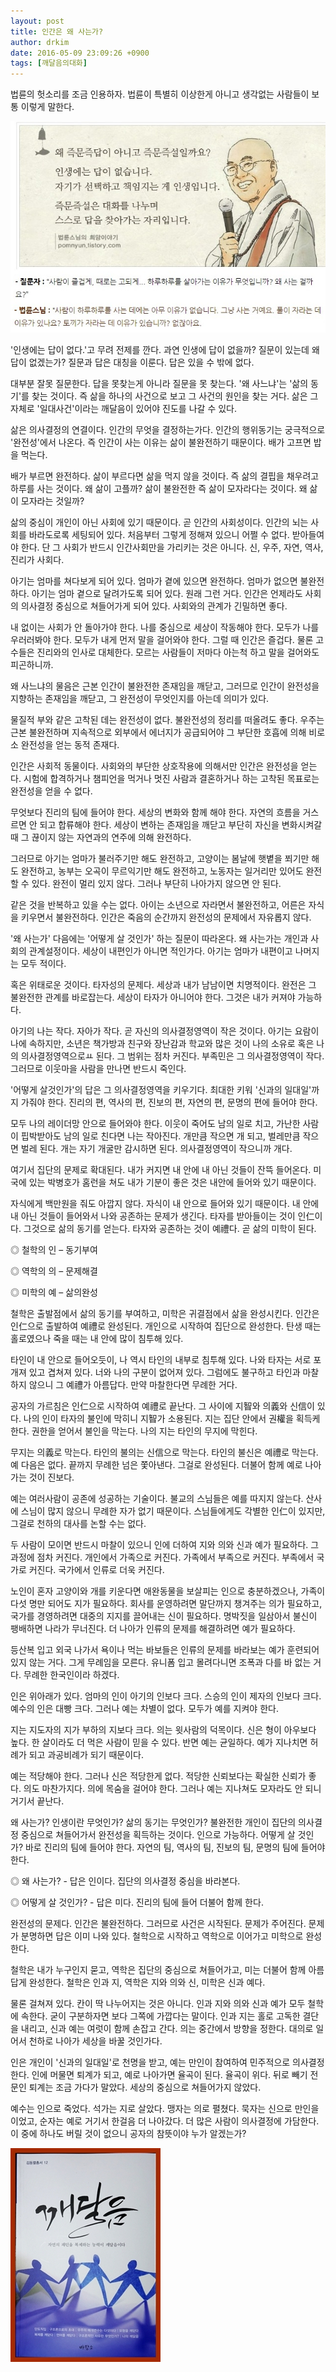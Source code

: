 ```yaml
---
layout: post
title: 인간은 왜 사는가?
author: drkim
date: 2016-05-09 23:09:26 +0900
tags: [깨달음의대화]
---
```

  


법륜의 헛소리를 조금 인용하자. 법륜이 특별히 이상한게 아니고 생각없는 사람들이 보통 이렇게 말한다. 

  





![](/files/attach/images/198/737/707/a.jpg) 

  


'인생에는 답이 없다.'고 무려 전제를 깐다. 과연 인생에 답이 없을까? 질문이 있는데 왜 답이 없겠는가? 질문과 답은 대칭을 이룬다. 답은 있을 수 밖에 없다. 

  


대부분 잘못 질문한다. 답을 못찾는게 아니라 질문을 못 찾는다. '왜 사느냐'는 '삶의 동기'를 찾는 것이다. 즉 삶을 하나의 사건으로 보고 그 사건의 원인을 찾는 거다. 삶은 그 자체로 '일대사건'이라는 깨달음이 있어야 진도를 나갈 수 있다. 

  


삶은 의사결정의 연결이다. 인간의 무엇을 결정하는가다. 인간의 행위동기는 궁극적으로 '완전성'에서 나온다. 즉 인간이 사는 이유는 삶이 불완전하기 때문이다. 배가 고프면 밥을 먹는다.

  


배가 부르면 완전하다. 삶이 부르다면 삶을 먹지 않을 것이다. 즉 삶의 결핍을 채우려고 하루를 사는 것이다. 왜 삶이 고플까? 삶이 불완전한 즉 삶이 모자라다는 것이다. 왜 삶이 모자라는 것일까?

  


삶의 중심이 개인이 아닌 사회에 있기 때문이다. 곧 인간의 사회성이다. 인간의 뇌는 사회를 바라도로록 세팅되어 있다. 처음부터 그렇게 정해져 있으니 어쩔 수 없다. 받아들여야 한다. 단 그 사회가 반드시 인간사회만을 가리키는 것은 아니다. 신, 우주, 자연, 역사, 진리가 사회다.

  


아기는 엄마를 쳐다보게 되어 있다. 엄마가 곁에 있으면 완전하다. 엄마가 없으면 불완전하다. 아기는 엄마 곁으로 달려가도록 되어 있다. 원래 그런 거다. 인간은 언제라도 사회의 의사결정 중심으로 쳐들어가게 되어 있다. 사회와의 관계가 긴밀하면 좋다.

  


내 없이는 사회가 안 돌아가야 한다. 나를 중심으로 세상이 작동해야 한다. 모두가 나를 우러러봐야 한다. 모두가 내게 먼저 말을 걸어와야 한다. 그럴 때 인간은 즐겁다. 물론 고수들은 진리와의 인사로 대체한다. 모르는 사람들이 저마다 아는척 하고 말을 걸어와도 피곤하니까. 

  


왜 사느냐의 물음은 근본 인간이 불완전한 존재임을 깨닫고, 그러므로 인간이 완전성을 지향하는 존재임을 깨닫고, 그 완전성이 무엇인지를 아는데 의미가 있다. 

  


물질적 부와 같은 고착된 데는 완전성이 없다. 불완전성의 정리를 떠올려도 좋다. 우주는 근본 불완전하며 지속적으로 외부에서 에너지가 공급되어야 그 부단한 호흡에 의해 비로소 완전성을 얻는 동적 존재다. 

  


인간은 사회적 동물이다. 사회와의 부단한 상호작용에 의해서만 인간은 완전성을 얻는다. 시험에 합격하거나 챔피언을 먹거나 멋진 사람과 결혼하거나 하는 고착된 목표로는 완전성을 얻을 수 없다.

  


무엇보다 진리의 팀에 들어야 한다. 세상의 변화와 함께 해야 한다. 자연의 흐름을 거스르면 안 되고 합류해야 한다. 세상이 변하는 존재임을 깨닫고 부단히 자신을 변화시켜갈 때 그 끊이지 않는 자연과의 연주에 의해 완전하다. 

  


그러므로 아기는 엄마가 불러주기만 해도 완전하고, 고양이는 봄날에 햇볕을 쬐기만 해도 완전하고, 농부는 오곡이 무르익기만 해도 완전하고, 노동자는 일거리만 있어도 완전할 수 있다. 완전이 멀리 있지 않다. 그러나 부단히 나아가지 않으면 안 된다. 

  


같은 것을 반복하고 있을 수는 없다. 아이는 소년으로 자라면서 불완전하고, 어른은 자식을 키우면서 불완전하다. 인간은 죽음의 순간까지 완전성의 문제에서 자유롭지 않다.

  


'왜 사는가' 다음에는 '어떻게 살 것인가' 하는 질문이 따라온다. 왜 사는가는 개인과 사회의 관계설정이다. 세상이 내편인가 아니면 적인가다. 아기는 엄마가 내편이고 나머지는 모두 적이다.

  


혹은 위태로운 것이다. 타자성의 문제다. 세상과 내가 남남이면 치명적이다. 완전은 그 불완전한 관계를 바로잡는다. 세상이 타자가 아니어야 한다. 그것은 내가 커져야 가능하다. 

  


아기의 나는 작다. 자아가 작다. 곧 자신의 의사결정영역이 작은 것이다. 아기는 요람이 나에 속하지만, 소년은 책가방과 친구와 장난감과 학교와 많은 것이 나의 소유로 혹은 나의 의사결정영역으로ㅛ 된다. 그 범위는 점차 커진다. 부족민은 그 의사결정영역이 작다. 그러므로 이웃마을 사람을 만나면 반드시 죽인다. 

  


'어떻게 살것인가'의 답은 그 의사결정영역을 키우기다. 최대한 키워 '신과의 일대일'까지 가줘야 한다. 진리의 편, 역사의 편, 진보의 편, 자연의 편, 문명의 편에 들어야 한다.

  


모두 나의 레이더망 안으로 들어와야 한다. 이웃이 죽어도 남의 일로 치고, 가난한 사람이 핍박받아도 남의 일로 친다면 나는 작아진다. 개만큼 작으면 개 되고, 벌레만큼 작으면 벌레 된다. 개는 자기 개굴만 감시하면 된다. 의사결정영역이 작으니까 개다. 

  


여기서 집단의 문제로 확대된다. 내가 커지면 내 안에 내 아닌 것들이 잔뜩 들어온다. 미국에 있는 박병호가 홈런을 쳐도 내가 기분이 좋은 것은 내안에 들어와 있기 때문이다. 

  


자식에게 백만원을 줘도 아깝지 않다. 자식이 내 안으로 들어와 있기 때문이다. 내 안에 내 아닌 것들이 들어와서 나와 공존하는 문제가 생긴다. 타자를 받아들이는 것이 인仁이다. 그것으로 삶의 동기를 얻는다. 타자와 공존하는 것이 예禮다. 곧 삶의 미학이 된다.

  


◎ 철학의 인 – 동기부여  
      
◎ 역학의 의 – 문제해결  
      
◎ 미학의 예 – 삶의완성 

  


철학은 출발점에서 삶의 동기를 부여하고, 미학은 귀결점에서 삶을 완성시킨다. 인간은 인仁으로 출발하여 예禮로 완성된다. 개인으로 시작하여 집단으로 완성한다. 탄생 때는 홀로였으나 죽을 때는 내 안에 많이 침투해 있다. 

  


타인이 내 안으로 들어오듯이, 나 역시 타인의 내부로 침투해 있다. 나와 타자는 서로 포개져 있고 겹쳐져 있다. 너와 나의 구분이 없어져 있다. 그럼에도 불구하고 타인과 마찰하지 않으니 그 예禮가 아름답다. 만약 마찰한다면 무례한 거다. 

  


공자의 가르침은 인仁으로 시작하여 예禮로 끝난다. 그 사이에 지智와 의義와 신信이 있다. 나의 인이 타자의 불인에 막히니 지智가 소용된다. 지는 집단 안에서 권權을 획득케 한다. 권한을 얻어서 불인을 막는다. 나의 지는 타인의 무지에 막힌다. 

  


무지는 의義로 막는다. 타인의 불의는 신信으로 막는다. 타인의 불신은 예禮로 막는다. 예 다음은 없다. 끝까지 무례한 넘은 쫓아낸다. 그걸로 완성된다. 더불어 함께 예로 나아가는 것이 진보다.

  


예는 여러사람이 공존에 성공하는 기술이다. 불교의 스님들은 예를 따지지 않는다. 산사에 스님이 많지 않으니 무례한 자가 없기 때문이다. 스님들에게도 각별한 인仁이 있지만, 그걸로 천하의 대사를 논할 수는 없다. 

  


두 사람이 모이면 반드시 마찰이 있으니 인에 더하여 지와 의와 신과 예가 필요하다. 그 과정에 점차 커진다. 개인에서 가족으로 커진다. 가족에서 부족으로 커진다. 부족에서 국가로 커진다. 국가에서 인류로 더욱 커진다.

  


노인이 혼자 고양이와 개를 키운다면 애완동물을 보살피는 인으로 충분하겠으나, 가족이 다섯 명만 되어도 지가 필요하다. 회사를 운영하려면 말단까지 챙겨주는 의가 필요하고, 국가를 경영하려면 대중의 지지를 끌어내는 신이 필요하다. 명박짓을 일삼아서 불신이 팽배하면 나라가 무너진다. 더 나아가 인류의 문제를 해결하려면 예가 필요하다. 

  


등산복 입고 외국 나가서 욕이나 먹는 바보들은 인류의 문제를 바라보는 예가 훈련되어 있지 않는 거다. 그게 무례임을 모른다. 유니폼 입고 몰려다니면 조폭과 다를 바 없는 거다. 무례한 한국인이라 하겠다.

  


인은 위아래가 있다. 엄마의 인이 아기의 인보다 크다. 스승의 인이 제자의 인보다 크다. 예수의 인은 대빵 크다. 그러나 예는 차별이 없다. 모두가 예를 지켜야 한다. 

  


지는 지도자의 지가 부하의 지보다 크다. 의는 윗사람의 덕목이다. 신은 형이 아우보다 높다. 한 살이라도 더 먹은 사람이 믿을 수 있다. 반면 예는 균일하다. 예가 지나치면 허례가 되고 과공비례가 되기 때문이다.

  


예는 적당해야 한다. 그러나 신은 적당한게 없다. 적당한 신뢰보다는 확실한 신뢰가 좋다. 의도 마찬가지다. 의에 목숨을 걸어야 한다. 그러나 예는 지나쳐도 모자라도 안 되니 거기서 끝난다.

  


왜 사는가? 인생이란 무엇인가? 삶의 동기는 무엇인가? 불완전한 개인이 집단의 의사결정 중심으로 쳐들어가서 완전성을 획득하는 것이다. 인으로 가능하다. 어떻게 살 것인가? 바로 진리의 팀에 들어야 한다. 자연의 팀, 역사의 팀, 진보의 팀, 문명의 팀에 들어야 한다. 

  


◎ 왜 사는가? - 답은 인이다. 집단의 의사결정 중심을 바라본다.  
      
◎ 어떻게 살 것인가? - 답은 미다. 진리의 팀에 들어 더불어 함께 한다. 

  


완전성의 문제다. 인간은 불완전하다. 그러므로 사건은 시작된다. 문제가 주어진다. 문제가 분명하면 답은 이미 나와 있다. 철학으로 시작하고 역학으로 이어가고 미학으로 완성한다. 

  


철학은 내가 누구인지 묻고, 역학은 집단의 중심으로 쳐들어가고, 미는 더불어 함께 아름답게 완성한다. 철학은 인과 지, 역학은 지와 의와 신, 미학은 신과 예다. 

  


물론 걸쳐져 있다. 칸이 딱 나누어지는 것은 아니다. 인과 지와 의와 신과 예가 모두 철학에 속한다. 굳이 구분하자면 보다 그쪽에 가깝다는 말이다. 인과 지는 홀로 고독한 결단을 내리고, 신과 예는 여럿이 함께 손잡고 간다. 의는 중간에서 방향을 정한다. 대의로 일어서 천하로 나아가 세상을 바꿀 것인가다. 

  


인은 개인이 '신과의 일대일'로 천명을 받고, 예는 만인이 참여하여 민주적으로 의사결정한다. 인에 머물면 퇴계가 되고, 예로 나아가면 율곡이 된다. 율곡이 위다. 뒤로 빼기 전문인 퇴계는 조금 가다가 말았다. 세상의 중심으로 쳐들어가지 않았다. 

  


예수는 인으로 죽었다. 석가는 지로 살았다. 맹자는 의로 펼쳤다. 묵자는 신으로 만인을 이었고, 순자는 예로 거기서 한걸음 더 나아갔다. 더 많은 사람이 의사결정에 가담한다. 이 중에 하나도 버릴 것이 없으니 공자의 참뜻이야 누가 알겠는가? 

  



 ![](/files/attach/images/198/737/707/aDSC01523.JPG)